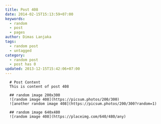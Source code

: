 ```yaml
---
title: Post 408
date: 2014-02-15T15:13:59+07:00
keywords:
  - random
  - post
  - pages
author: Dimas Lanjaka
tags:
  - random post
  - untagged
category:
  - random post
  - post has 0
updated: 2013-12-15T15:42:06+07:00
---
```


      # Post Content
      This is content of post 408

      ## random image 200x300
      ![random image 408](https://picsum.photos/200/300)
      ![another random image 408](https://picsum.photos/200/300?random=1)

      ## random image 640x480
      ![random image 408](https://placeimg.com/640/480/any)
      